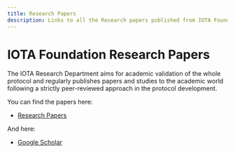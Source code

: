 ```yaml
---
title: Research Papers
description: Links to all the Research papers published from IOTA Foundation Researchers.
---
```


# IOTA Foundation Research Papers

The IOTA Research Department aims for academic validation of the whole protocol and regularly publishes papers and studies to the academic world following a strictly peer-reviewed approach in the protocol development.

You can find the papers here:

- [Research Papers](https://www.iota.org/foundation/research-papers)

And here:

- [Google Scholar](https://scholar.google.com/citations?user=_ZIH81gAAAAJ&hl=en)
